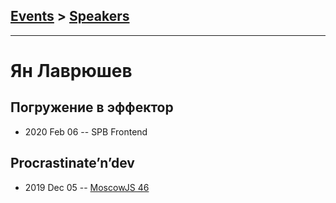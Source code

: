 ## [Events](../README.md) > [Speakers](../speakers.md)
---

# Ян Лаврюшев

## Погружение в эффектор
- 2020 Feb 06 -- SPB Frontend    
## Procrastinate’n’dev
- 2019 Dec 05 -- [MoscowJS 46](https://youtu.be/LYo6l120pjk)    
